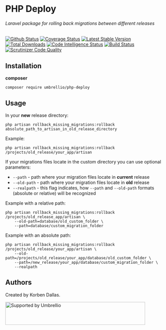 # PHP Deploy

###### Laravel package for rolling back migrations between different releases

[![Github Status](https://github.com/umbrellio/php-deploy/workflows/CI/badge.svg)](https://github.com/umbrellio/php-deploy/actions)
[![Coverage Status](https://coveralls.io/repos/github/umbrellio/php-deploy/badge.svg?branch=master)](https://coveralls.io/github/umbrellio/php-deploy?branch=master)
[![Latest Stable Version](https://poser.pugx.org/umbrellio/php-deploy/v/stable.png)](https://packagist.org/packages/umbrellio/php-deploy)
[![Total Downloads](https://poser.pugx.org/umbrellio/php-deploy/downloads.png)](https://packagist.org/packages/umbrellio/php-deploy)
[![Code Intelligence Status](https://scrutinizer-ci.com/g/umbrellio/php-deploy/badges/code-intelligence.svg?b=master)](https://scrutinizer-ci.com/code-intelligence)
[![Build Status](https://scrutinizer-ci.com/g/umbrellio/php-deploy/badges/build.png?b=master)](https://scrutinizer-ci.com/g/umbrellio/php-deploy/build-status/master)
[![Scrutinizer Code Quality](https://scrutinizer-ci.com/g/umbrellio/php-deploy/badges/quality-score.png?b=master)](https://scrutinizer-ci.com/g/umbrellio/php-deploy/?branch=master)


## Installation

__composer__  

`composer require umbrellio/php-deploy`

## Usage

In your **new** release directory:   

`php artisan rollback_missing_migrations:rollback absolute_path_to_artisan_in_old_release_directory`

Example:

`php artisan rollback_missing_migrations:rollback /projects/old_release/your_app/artisan`

If your migrations files locate in the custom directory you can use optional parameters:

- `--path` - path where your migration files locate in **current** release
- `--old-path` - path where your migration files locate in **old** release
- `--realpath` - this flag indicates, how `--path` and `--old-path` formats (absolute or relative) will be recognized
 
 Example with a relative path:
 
```
php artisan rollback_missing_migrations:rollback /projects/old_release_app/artisan \
    --old-path=database/old_custom_folder \ 
    --path=database/custom_migration_folder 
```

 Example with an absolute path:
 
```
php artisan rollback_missing_migrations:rollback /projects/old_release/your_app/artisan \
    --old-path=/projects/old_release/your_app/database/old_custom_folder \ 
    --path=/new_release/your_app/database/custom_migration_folder \ 
    --realpath
```

## Authors

Created by Korben Dallas.

<a href="https://github.com/umbrellio/">
<img style="float: left;" src="https://umbrellio.github.io/Umbrellio/supported_by_umbrellio.svg" alt="Supported by Umbrellio" width="439" height="72">
</a>
